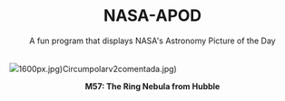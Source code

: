 <div align="center">
  <h1>
    NASA-APOD
  </h1>
</div>
  
<div align="center">
  A fun program that displays NASA's Astronomy Picture of the Day
</div>

<br>

![](https://apod.nasa.gov/apod/image/2304/Ring_HubbleSchmidt_1548.jpg)1600px.jpg)Circumpolarv2comentada.jpg)

<p align = "center">
  <b>M57: The Ring Nebula from Hubble</b>
</p>
